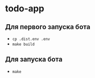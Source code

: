 # todo-app

## Для первого запуска бота
- `cp .dist.env .env`
- `make build`

## Для запуска бота
- `make`


